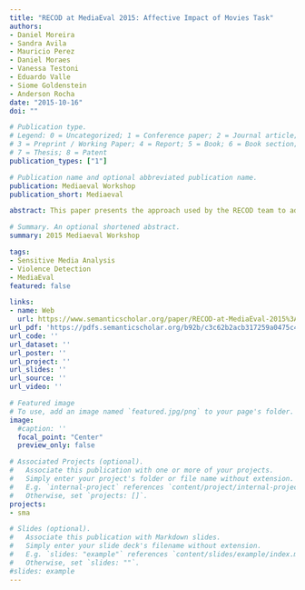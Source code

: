 ```yaml
---
title: "RECOD at MediaEval 2015: Affective Impact of Movies Task"
authors:
- Daniel Moreira
- Sandra Avila
- Mauricio Perez
- Daniel Moraes
- Vanessa Testoni
- Eduardo Valle
- Siome Goldenstein
- Anderson Rocha
date: "2015-10-16"
doi: ""

# Publication type.
# Legend: 0 = Uncategorized; 1 = Conference paper; 2 = Journal article;
# 3 = Preprint / Working Paper; 4 = Report; 5 = Book; 6 = Book section;
# 7 = Thesis; 8 = Patent
publication_types: ["1"]

# Publication name and optional abbreviated publication name.
publication: Mediaeval Workshop
publication_short: Mediaeval

abstract: This paper presents the approach used by the RECOD team to address the challenges provided in the MediaEval 2015 Affective Impact of Movies Task. We designed various video classifiers, which relied on bags of visual features, and on bags of auditory features. We combined these classifiers using different approaches, ranging from majority voting to machine-learned techniques on the training dataset. We only participated in the Violence Detection subtask.

# Summary. An optional shortened abstract.
summary: 2015 Mediaeval Workshop

tags:
- Sensitive Media Analysis
- Violence Detection
- MediaEval
featured: false

links:
- name: Web
  url: https://www.semanticscholar.org/paper/RECOD-at-MediaEval-2015%3A-Affective-Impact-of-Movies-Moreira-Avila/b92bc3c62b2acb317259a0475c4afb78ad8c036f
url_pdf: 'https://pdfs.semanticscholar.org/b92b/c3c62b2acb317259a0475c4afb78ad8c036f.pdf'
url_code: ''
url_dataset: ''
url_poster: ''
url_project: ''
url_slides: ''
url_source: ''
url_video: ''

# Featured image
# To use, add an image named `featured.jpg/png` to your page's folder. 
image:
  #caption: ''
  focal_point: "Center"
  preview_only: false

# Associated Projects (optional).
#   Associate this publication with one or more of your projects.
#   Simply enter your project's folder or file name without extension.
#   E.g. `internal-project` references `content/project/internal-project/index.md`.
#   Otherwise, set `projects: []`.
projects:
- sma

# Slides (optional).
#   Associate this publication with Markdown slides.
#   Simply enter your slide deck's filename without extension.
#   E.g. `slides: "example"` references `content/slides/example/index.md`.
#   Otherwise, set `slides: ""`.
#slides: example
---
```

